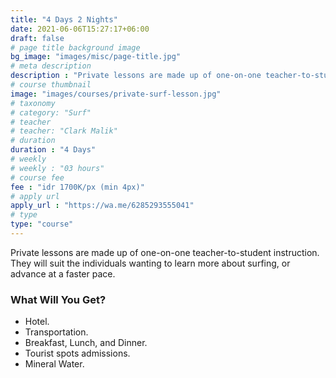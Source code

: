 ```yaml
---
title: "4 Days 2 Nights"
date: 2021-06-06T15:27:17+06:00
draft: false
# page title background image
bg_image: "images/misc/page-title.jpg"
# meta description
description : "Private lessons are made up of one-on-one teacher-to-student instruction. They will suit the individuals wanting to learn more about surfing, or advance at a faster paced."
# course thumbnail
image: "images/courses/private-surf-lesson.jpg"
# taxonomy
# category: "Surf"
# teacher
# teacher: "Clark Malik"
# duration
duration : "4 Days"
# weekly
# weekly : "03 hours"
# course fee
fee : "idr 1700K/px (min 4px)"
# apply url
apply_url : "https://wa.me/6285293555041"
# type
type: "course"
---
```



Private lessons are made up of one-on-one teacher-to-student instruction. They will suit the individuals wanting to learn more about surfing, or advance at a faster pace.


### What Will You Get?



* Hotel.
* Transportation.
* Breakfast, Lunch, and Dinner.
* Tourist spots admissions.
* Mineral Water.